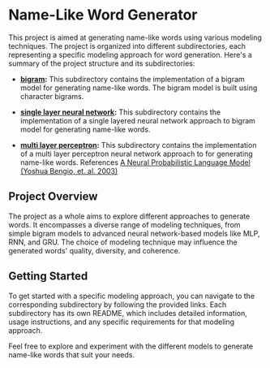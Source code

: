 # Name-Like Word Generator

This project is aimed at generating name-like words using various modeling techniques. The project is organized into different subdirectories, each representing a specific modeling approach for word generation. Here's a summary of the project structure and its subdirectories:

- **[bigram](bigram/notebook.ipynb):** This subdirectory contains the implementation of a bigram model for generating name-like words. The bigram model is built using character bigrams.

- **[single layer neural network](single-layer-nn/single-layer-nn.ipynb):** This subdirectory contains the implementation of a single layered neural network approach to bigram model for generating name-like words.

- **[multi layer perceptron](mlp/mlp.ipynb):** This subdirectory contains the implementation of a multi layer perceptron neural network approach to for generating name-like words. References [A Neural Probabilistic Language Model (Yoshua Bengio, et. al. 2003)](https://www.jmlr.org/papers/volume3/bengio03a/bengio03a.pdf)

## Project Overview

The project as a whole aims to explore different approaches to generate words. It encompasses a diverse range of modeling techniques, from simple bigram models to advanced neural network-based models like MLP, RNN, and GRU. The choice of modeling technique may influence the generated words' quality, diversity, and coherence.

## Getting Started

To get started with a specific modeling approach, you can navigate to the corresponding subdirectory by following the provided links. Each subdirectory has its own README, which includes detailed information, usage instructions, and any specific requirements for that modeling approach.

Feel free to explore and experiment with the different models to generate name-like words that suit your needs.
